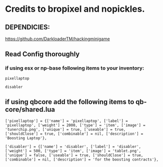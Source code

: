 # Credits to bropixel and nopickles.

## DEPENDICIES:

https://github.com/DarkloaderTM/hackingminigame

## Read Config thoroughly

### if using esx or np-base following items to your inventory: 
```
pixellaptop
```
```
disabler
```


## if using qbcore add the following items to qb-core/shared.lua 
```
['pixellaptop'] = {['name'] = 'pixellaptop', ['label'] = 'pixellaptop', ['weight'] = 2000, ['type'] = 'item', ['image'] = 'tunerchip.png', ['unique'] = true, ['useable'] = true,  ['shouldClose'] = true, ['combinable'] = nil, ['description'] = 'Boosting Laptop'}, 
```
```
['disabler'] = {['name'] = 'disabler', ['label'] = 'disabler', ['weight'] = 500, ['type'] = 'item', ['image'] = 'tablet.png', ['unique'] = false, ['useable'] = true, ['shouldClose'] = true, ['combinable'] = nil, ['description'] = 'for the boosting contracts'},
```
